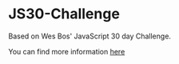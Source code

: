 # JS30-Challenge

Based on Wes Bos' JavaScript 30 day Challenge.

You can find more information [here](https://www.javascript30.com/)

 
